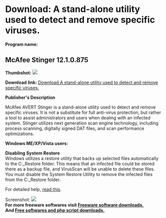 # Download: A stand-alone utility used to detect and remove specific viruses.

**Program name:**

## McAfee Stinger 12.1.0.875

  
**Thumbshot:** ![](http://www.freewarefiles.com/screenshot/mcafeeavrtstngr_md.jpg)   
  
**Download link:** [Download A stand-alone utility used to detect and remove specific viruses.](http://freesoftwares.boysofts.com/McAfee-AVERT-Stinger_program_15151.html)  
  


**Publisher's Description**  
  


McAfee AVERT Stinger is a stand-alone utility used to detect and remove specific viruses. It is not a substitute for full anti-virus protection, but rather a tool to assist administrators and users when dealing with an infected system. Stinger utilizes next generation scan engine technology, including process scanning, digitally signed DAT files, and scan performance optimizations. 

**Windows ME/XP/Vista users:**

**Disabling System Restore**  
Windows utilizes a restore utility that backs up selected files automatically to the C:_Restore folder. This means that an infected file could be stored there as a backup file, and VirusScan will be unable to delete these files. You must disable the System Restore Utility to remove the infected files from the C:_Restore folder.

For detailed help, [read this](http://download.nai.com/products/mcafee-avert/SystemHelpDocs/DisableSysRestore.htm).

  
  
Screenshot: ![](http://www.freewarefiles.com/screenshot/mcafeeavrtstngr.jpg)   
**For more freeware softwares visit [Freeware software downloads.](http://freesoftwares.boysofts.com/)**   
**And [Free softwares and php script downloads.](http://www.boysofts.com/)**
